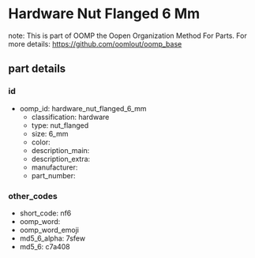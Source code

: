 # Hardware Nut Flanged 6 Mm  

note: This is part of OOMP the Oopen Organization Method For Parts. For more details: https://github.com/oomlout/oomp_base

##  part details





### id
* oomp_id: hardware_nut_flanged_6_mm
  * classification: hardware
  * type: nut_flanged
  * size: 6_mm
  * color: 
  * description_main: 
  * description_extra: 
  * manufacturer: 
  * part_number: 

### other_codes
* short_code: nf6
* oomp_word: 
* oomp_word_emoji 
* md5_6_alpha: 7sfew
* md5_6: c7a408